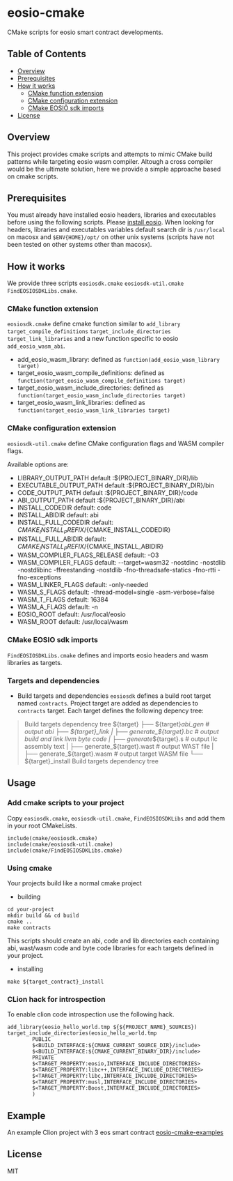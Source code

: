 # eosio-cmake

CMake scripts for eosio smart contract developments.

## Table of Contents

- [Overview](#overview)
- [Prerequisites](#Prerequisites)
- [How it works](#how-it-works)
  - [CMake function extension](#cmake-function-extension)
  - [CMake configuration extension](#cmake-configuration-extension)
  - [CMake EOSIO sdk imports](#cmake-eosio-sdk-imports)
- [License](#license)

## Overview

This project provides cmake scripts and attempts to mimic CMake build patterns while targeting eosio wasm compiler. Altough a cross compiler would be the ultimate solution, here we provide a simple approache based on cmake scripts.

## Prerequisites

You must already have installed eosio headers, libraries and executables before using the following scripts. Please [install eosio](https://developers.eos.io). When looking for headers, libraries and executables variables default search dir is `/usr/local` on macosx and `$ENV{HOME}/opt/` on other unix systems (scripts have not been tested on other systems other than macosx).

## How it works

We provide three scripts `eosiosdk.cmake` `eosiosdk-util.cmake` `FindEOSIOSDKLibs.cmake`.

### CMake function extension

`eosiosdk.cmake` define cmake function similar to `add_library` `target_compile_definitions` `target_include_directories` `target_link_libraries` 
and a new function specific to eosio `add_eosio_wasm_abi`.

 - add_eosio_wasm_library: defined as `function(add_eosio_wasm_library target)`
 - target_eosio_wasm_compile_definitions: defined as `function(target_eosio_wasm_compile_definitions target)`
 - target_eosio_wasm_include_directories: defined as `function(target_eosio_wasm_include_directories target)`
 - target_eosio_wasm_link_libraries: defined as `function(target_eosio_wasm_link_libraries target)`
 
### CMake configuration extension
`eosiosdk-util.cmake` define CMake configuration flags and WASM compiler flags.

Available options are:
- LIBRARY_OUTPUT_PATH default :${PROJECT_BINARY_DIR}/lib
- EXECUTABLE_OUTPUT_PATH default :${PROJECT_BINARY_DIR}/bin
- CODE_OUTPUT_PATH default :${PROJECT_BINARY_DIR}/code
- ABI_OUTPUT_PATH default :${PROJECT_BINARY_DIR}/abi
- INSTALL_CODEDIR default: code
- INSTALL_ABIDIR default: abi
- INSTALL_FULL_CODEDIR default: ${CMAKE_INSTALL_PREFIX}/${CMAKE_INSTALL_CODEDIR}
- INSTALL_FULL_ABIDIR default: ${CMAKE_INSTALL_PREFIX}/${CMAKE_INSTALL_ABIDIR}
- WASM_COMPILER_FLAGS_RELEASE default: -O3
- WASM_COMPILER_FLAGS default: --target=wasm32 -nostdinc -nostdlib -nostdlibinc -ffreestanding -nostdlib -fno-threadsafe-statics -fno-rtti -fno-exceptions
- WASM_LINKER_FLAGS default: -only-needed
- WASM_S_FLAGS default: -thread-model=single -asm-verbose=false
- WASM_T_FLAGS default: 16384
- WASM_A_FLAGS default: -n
- EOSIO_ROOT default: /usr/local/eosio
- WASM_ROOT default: /usr/local/wasm

### CMake EOSIO sdk imports
`FindEOSIOSDKLibs.cmake` defines and imports eosio headers and wasm libraries as targets.

### Targets and dependencies
- Build targets and dependencies
`eosiosdk` defines a build root target named `contracts`. Project target are added as dependencies to `contracts` target.
Each target defines the following depency tree:
> Build targets dependency tree
 ${target}
    ├── ${target}_abi_gen                                  # output abi
    ├── ${target}_link                                  
    |      ├── generate_${target}.bc                       # output build and link llvm byte code
    |           ├── generate_${target}.s                   # output llc assembly text
    |                ├── generate_${target}.wast           # output WAST file
    |                ├── generate_${target}.wasm           # output target WASM file
    └── ${target}_install
> Build targets dependency tree
## Usage

### Add cmake scripts to your project
Copy `eosiosdk.cmake`, `eosiosdk-util.cmake`, `FindEOSIOSDKLibs` and add them in your root CMakeLists.

```
include(cmake/eosiosdk.cmake)
include(cmake/eosiosdk-util.cmake)
include(cmake/FindEOSIOSDKLibs.cmake)
```
### Using cmake

Your projects build like a normal cmake project
- building
```
cd your-project
mkdir build && cd build
cmake ..
make contracts
```

This scripts should create an abi, code and lib directories each containing abi, wast/wasm code and byte code libraries for each targets defined in your project.

- installing
```
make ${target_contract}_install 
```

### CLion hack for introspection

To enable clion code introspection use the following hack.

```
add_library(eosio_hello_world.tmp ${${PROJECT_NAME}_SOURCES})
target_include_directories(eosio_hello_world.tmp
        PUBLIC
        $<BUILD_INTERFACE:${CMAKE_CURRENT_SOURCE_DIR}/include>
        $<BUILD_INTERFACE:${CMAKE_CURRENT_BINARY_DIR}/include>
        PRIVATE
        $<TARGET_PROPERTY:eosio,INTERFACE_INCLUDE_DIRECTORIES>
        $<TARGET_PROPERTY:libc++,INTERFACE_INCLUDE_DIRECTORIES>
        $<TARGET_PROPERTY:libc,INTERFACE_INCLUDE_DIRECTORIES>
        $<TARGET_PROPERTY:musl,INTERFACE_INCLUDE_DIRECTORIES>
        $<TARGET_PROPERTY:Boost,INTERFACE_INCLUDE_DIRECTORIES>
        )
```
## Example 

An example Clion project with 3 eos smart contract [eosio-cmake-examples](https://github.com/awalga/eosio-cmake-examples/)

## License

MIT
